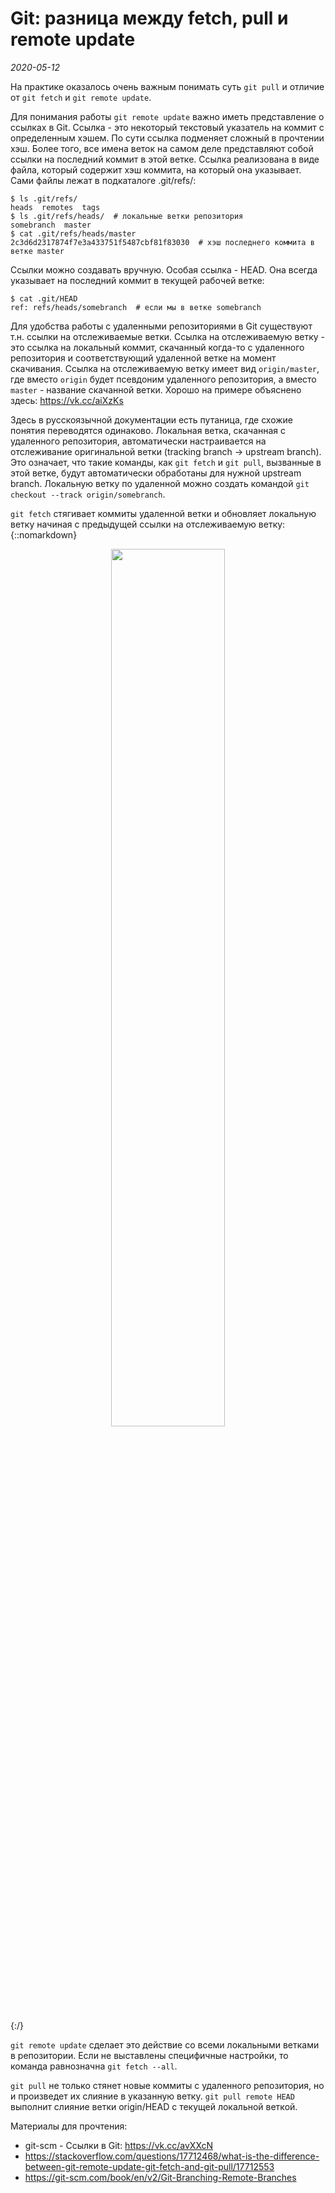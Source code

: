 # **Git: разница между fetch, pull и remote update**

_2020-05-12_

На практике оказалось очень важным понимать суть `git pull` и отличие от `git fetch` и `git remote update`.

Для понимания работы `git remote update` важно иметь представление о ссылках в Git. Ссылка - это некоторый текстовый указатель на коммит с определенным хэшем. По сути ссылка подменяет сложный в прочтении хэш. Более того, все имена веток на самом деле представляют собой ссылки на последний коммит в этой ветке. Ссылка реализована в виде файла, который содержит хэш коммита, на который она указывает. Сами файлы лежат в подкаталоге .git/refs/:
```
$ ls .git/refs/
heads  remotes  tags
$ ls .git/refs/heads/  # локальные ветки репозитория
somebranch  master
$ cat .git/refs/heads/master 
2c3d6d2317874f7e3a433751f5487cbf81f83030  # хэш последнего коммита в ветке master
```

Ссылки можно создавать вручную. Особая ссылка - HEAD. Она всегда указывает на последний коммит в текущей рабочей ветке:
```
$ cat .git/HEAD
ref: refs/heads/somebranch  # если мы в ветке somebranch
```

Для удобства работы с удаленными репозиториями в Git существуют т.н. ссылки на отслеживаемые ветки. Ссылка на отслеживаемую ветку - это ссылка на локальный коммит, скачанный когда-то с удаленного репозитория и соответствующий удаленной ветке на момент скачивания. Ссылка на отслеживаемую ветку имеет вид `origin/master`, где вместо `origin` будет псевдоним удаленного репозитория, а вместо `master` - название скачанной ветки. Хорошо на примере объяснено здесь: https://vk.cc/aiXzKs

Здесь в русскоязычной документации есть путаница, где схожие понятия переводятся одинаково. Локальная ветка, скачанная с удаленного репозитория, автоматически настраивается на отслеживание оригинальной ветки (tracking branch -> upstream branch). Это означает, что такие команды, как `git fetch` и `git pull`, вызванные в этой ветке, будут автоматически обработаны для нужной upstream branch. Локальную ветку по удаленной можно создать командой `git checkout --track origin/somebranch`.

`git fetch` стягивает коммиты удаленной ветки и обновляет локальную ветку начиная с предыдущей ссылки на отслеживаемую ветку:
{::nomarkdown}<p align="center"><img src="https://git-scm.com/book/en/v2/images/remote-branches-3.png" style="display: block; " width=60% ></p>{:/}

`git remote update` сделает это действие со всеми локальными ветками в репозитории. Если не выставлены специфичные настройки, то команда равнозначна `git fetch --all`.

`git pull` не только стянет новые коммиты с удаленного репозитория, но и произведет их слияние в указанную ветку. `git pull remote HEAD` выполнит слияние ветки origin/HEAD с текущей локальной веткой. 

Материалы для прочтения:

* git-scm - Cсылки в Git: <https://vk.cc/avXXcN>
* <https://stackoverflow.com/questions/17712468/what-is-the-difference-between-git-remote-update-git-fetch-and-git-pull/17712553>
* <https://git-scm.com/book/en/v2/Git-Branching-Remote-Branches>
